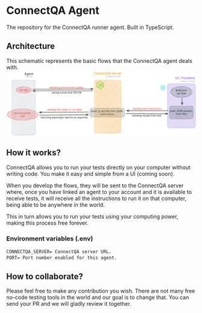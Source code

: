 # ConnectQA Agent

The repository for the ConnectQA runner agent. Built in TypeScript.<br>

## Architecture

This schematic represents the basic flows that the ConnectQA agent deals with.
![Architecture](static/arch.png)

## How it works?

ConnectQA allows you to run your tests directly on your computer without writing code. You make it easy and simple from a UI (coming soon).

When you develop the flows, they will be sent to the ConnectQA server where, once you have linked an agent to your account and it is available to receive tests, it will receive all the instructions to run it on that computer, being able to be anywhere in the world.

This in turn allows you to run your tests using your computing power, making this process free forever.

### Environment variables (.env)

```
CONNECTQA_SERVER= ConnectQA server URL.
PORT= Port number enabled for this agent.

```

## How to collaborate?

Please feel free to make any contribution you wish. There are not many free no-code testing tools in the world and our goal is to change that. You can send your PR and we will gladly review it together.
